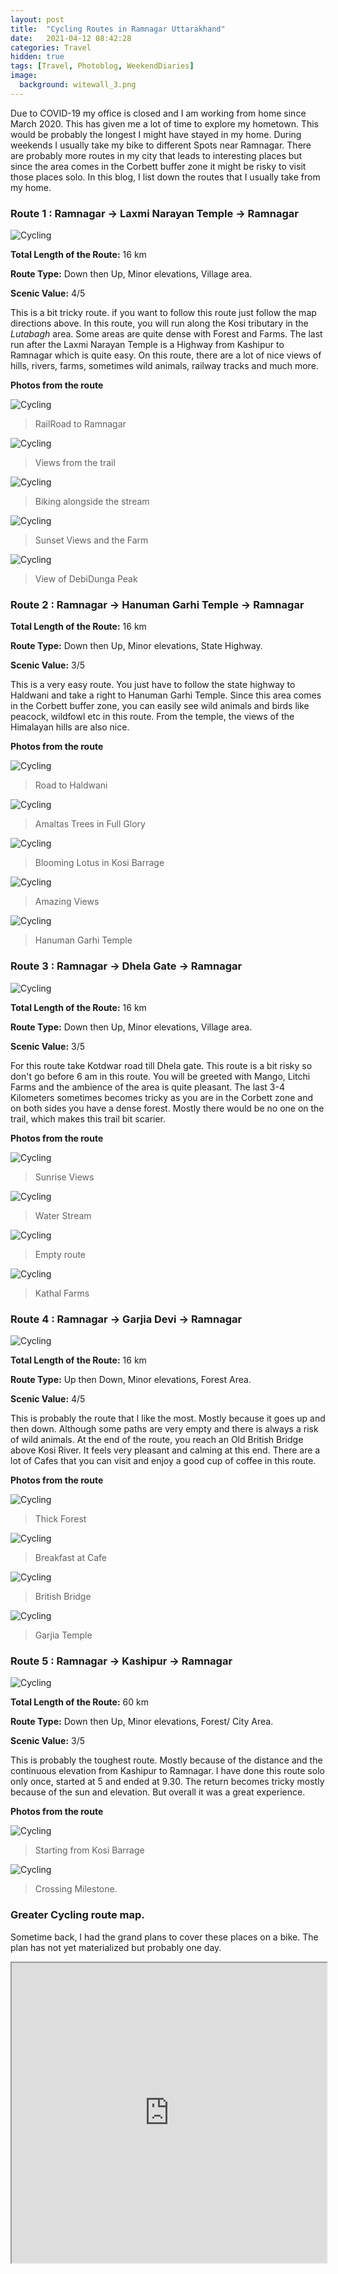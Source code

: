 ```yaml
---
layout: post
title:  "Cycling Routes in Ramnagar Uttarakhand"
date:   2021-04-12 08:42:28
categories: Travel
hidden: true
tags: [Travel, Photoblog, WeekendDiaries]
image:
  background: witewall_3.png
---
```


Due to COVID-19 my office is closed and I am working from home since March 2020. This has given me a lot of time to explore my hometown. This would be probably the longest I might have stayed in my home. During weekends I usually take my bike to different Spots near Ramnagar. There are probably more routes in my city that leads to interesting places but since the area comes in the Corbett buffer zone it might be risky to visit those places solo. In this blog, I list down the routes that I usually take from my home.

### Route 1 : Ramnagar -> Laxmi Narayan Temple -> Ramnagar


<img src="https://i.imgur.com/q25WXYn.jpg" alt="Cycling">

**Total Length of the Route:** 16 km

**Route Type:** Down then Up, Minor elevations, Village area.

**Scenic Value:** 4/5

This is a bit tricky route. if you want to follow this route just follow the map directions above. In this route, you will run along the Kosi tributary in the _Lutabagh_ area. Some areas are quite dense with Forest and Farms. The last run after the Laxmi Narayan Temple is a Highway from Kashipur to Ramnagar which is quite easy. On this route, there are a lot of nice views of hills, rivers, farms, sometimes wild animals, railway tracks and much more. 

**Photos from the route** 

<img src="https://i.imgur.com/JD4oOXR.jpg" alt="Cycling">

>RailRoad to Ramnagar

<img src="https://i.imgur.com/jFGOZqD.jpg" alt="Cycling">

>Views from the trail

<img src="https://i.imgur.com/EJhOrOm.jpg" alt="Cycling">

>Biking alongside the stream

<img src="https://i.imgur.com/q0TVZ59.jpg" alt="Cycling">

>Sunset Views and the Farm

<img src="https://i.imgur.com/ASEoL0P.jpg" alt="Cycling">

> View of DebiDunga Peak 

### Route 2 : Ramnagar -> Hanuman Garhi Temple -> Ramnagar

**Total Length of the Route:** 16 km

**Route Type:** Down then Up, Minor elevations, State Highway.

**Scenic Value:** 3/5

This is a very easy route. You just have to follow the state highway to Haldwani and take a right to Hanuman Garhi Temple. Since this area comes in the Corbett buffer zone, you can easily see wild animals and birds like peacock, wildfowl etc in this route. From the temple, the views of the Himalayan hills are also nice.

**Photos from the route** 

<img src="https://i.imgur.com/hY48EUt.jpg" alt="Cycling">

>Road to Haldwani

<img src="https://i.imgur.com/7Uq4Svy.jpg" alt="Cycling">

>Amaltas Trees in Full Glory

<img src="https://i.imgur.com/Qj8Gcwq.jpg" alt="Cycling">

>Blooming Lotus in Kosi Barrage

<img src="https://i.imgur.com/1EfhVnN.jpg" alt="Cycling">

>Amazing Views

<img src="https://i.imgur.com/M6DzcOt.jpg" alt="Cycling">

> Hanuman Garhi Temple


### Route 3 : Ramnagar -> Dhela Gate -> Ramnagar

<img src="https://i.imgur.com/n9ClwmL.jpg" alt="Cycling">

**Total Length of the Route:** 16 km

**Route Type:** Down then Up, Minor elevations, Village area.

**Scenic Value:** 3/5

For this route take Kotdwar road till Dhela gate. This route is a bit risky so don't go before 6 am in this route. You will be greeted with Mango, Litchi Farms and the ambience of the area is quite pleasant. The last 3-4 Kilometers sometimes becomes tricky as you are in the Corbett zone and on both sides you have a dense forest. Mostly there would be no one on the trail, which makes this trail bit scarier. 

**Photos from the route** 

<img src="https://i.imgur.com/rVMiVjV.jpg" alt="Cycling">

>Sunrise Views

<img src="https://i.imgur.com/EjwjyLs.jpg" alt="Cycling">

>Water Stream

<img src="https://i.imgur.com/DO0FdCn.jpg" alt="Cycling">

>Empty route

<img src="https://i.imgur.com/tQAPHTt.jpg" alt="Cycling">

> Kathal Farms


### Route 4 : Ramnagar -> Garjia Devi -> Ramnagar

<img src="https://i.imgur.com/RZQCF3r.jpg" alt="Cycling">

**Total Length of the Route:** 16 km

**Route Type:** Up then Down, Minor elevations, Forest Area.

**Scenic Value:** 4/5

This is probably the route that I like the most. Mostly because it goes up and then down. Although some paths are very empty and there is always a risk of wild animals. At the end of the route, you reach an Old British Bridge above Kosi River. It feels very pleasant and calming at this end. There are a lot of Cafes that you can visit and enjoy a good cup of coffee in this route. 

**Photos from the route** 

<img src="https://i.imgur.com/CKdkXjt.jpg" alt="Cycling">

>Thick Forest

<img src="https://i.imgur.com/thK7O7R.jpg" alt="Cycling">

>Breakfast at Cafe

<img src="https://i.imgur.com/5AkunzB.jpg" alt="Cycling">

>British Bridge

<img src="https://i.imgur.com/vAoMoJD.jpg" alt="Cycling">

> Garjia Temple

### Route 5 : Ramnagar -> Kashipur -> Ramnagar

<img src="https://i.imgur.com/i9Ed8Q4.jpg" alt="Cycling">

**Total Length of the Route:** 60 km

**Route Type:** Down then Up, Minor elevations, Forest/ City Area.

**Scenic Value:** 3/5

This is probably the toughest route. Mostly because of the distance and the continuous elevation from Kashipur to Ramnagar. I have done this route solo only once, started at 5 and ended at 9.30. The return becomes tricky mostly because of the sun and elevation. But overall it was a great experience.

**Photos from the route** 

<img src="https://i.imgur.com/x64CaNG.jpg" alt="Cycling">

>Starting from Kosi Barrage

<img src="https://i.imgur.com/sw8GJrT.jpg" alt="Cycling">

>Crossing Milestone.


### Greater Cycling route map.

Sometime back, I had the grand plans to cover these places on a bike. The plan has not yet materialized but probably one day. 

<iframe src="https://www.google.com/maps/d/u/0/embed?mid=1zRgJL1rzrczCzUMRiKJSoOWBi1QOk-c8" width="100%" height="480"></iframe>
